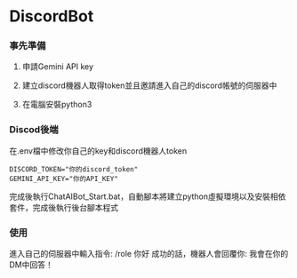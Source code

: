 # DiscordBot

### 事先準備

1. 申請Gemini API key

2. 建立discord機器人取得token並且邀請進入自己的discord帳號的伺服器中

3. 在電腦安裝python3

### Discod後端

在.env檔中修改你自己的key和discord機器人token

```
DISCORD_TOKEN="你的discord_token"
GEMINI_API_KEY="你的API_KEY"
```
完成後執行ChatAIBot_Start.bat，自動腳本將建立python虛擬環境以及安裝相依套件，完成後執行後台腳本程式

### 使用

進入自己的伺服器中輸入指令: /role 你好
成功的話，機器人會回覆你: 我會在你的DM中回答！
